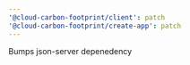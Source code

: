 ```yaml
---
'@cloud-carbon-footprint/client': patch
'@cloud-carbon-footprint/create-app': patch
---
```


Bumps json-server depenedency
